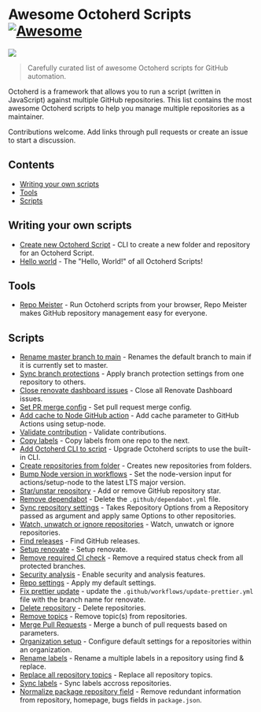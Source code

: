 # Awesome Octoherd Scripts [![Awesome](https://cdn.rawgit.com/sindresorhus/awesome/d7305f38d29fed78fa85652e3a63e154dd8e8829/media/badge.svg)](https://github.com/sindresorhus/awesome)


[<img src="https://raw.githubusercontent.com/octoherd/octoherd/main/assets/octoherd-flipped.gif">](https://github.com/octoherd/octoherd)

> Carefully curated list of awesome Octoherd scripts for GitHub automation.

Octoherd is a framework that allows you to run a script (written in JavaScript) against multiple GitHub repositories. This list contains the most awesome Octoherd scripts to help you manage multiple repositories as a maintainer.

Contributions welcome. Add links through pull requests or create an issue to start a discussion.

## Contents

- [Writing your own scripts](#writing-your-own-scripts)
- [Tools](#tools)
- [Scripts](#Scripts)

## Writing your own scripts
- [Create new Octoherd Script](https://github.com/octoherd/create-octoherd-script) - CLI to create a new folder and repository for an Octoherd Script.
- [Hello world](https://github.com/octoherd/script-hello-world) - The "Hello, World!" of all Octoherd Scripts!

## Tools
- [Repo Meister](https://repomeister.com) - Run Octoherd scripts from your browser, Repo Meister makes GitHub repository management easy for everyone.

## Scripts

- [Rename master branch to main](https://github.com/octoherd/script-rename-master-branch-to-main) - Renames the default branch to main if it is currently set to master.
- [Sync branch protections](https://github.com/octoherd/script-sync-branch-protections) - Apply branch protection settings from one repository to others.
- [Close renovate dashboard issues](https://github.com/octoherd/script-close-renovate-dashboard-issues) - Close all Renovate Dashboard issues.
- [Set PR merge config](https://github.com/MunifTanjim/octoherd-script-set-pr-merge-config) - Set pull request merge config.
- [Add cache to Node GitHub action](https://github.com/oscard0m/octoherd-script-add-cache-to-node-github-action) - Add cache parameter to GitHub Actions using setup-node.
- [Validate contribution](https://github.com/bdougie/octoherd-script-validate-contribution) - Validate contributions.
- [Copy labels](https://github.com/bdougie/octoherd-script-copy-labels) - Copy labels from one repo to the next.
- [Add Octoherd CLI to script](https://github.com/octoherd/script-add-octoherd-cli-to-script) - Upgrade Octoherd scripts to use the built-in CLI.
- [Create repositories from folder](https://github.com/octoherd/script-create-repositories-from-script-folders) - Creates new repositories from folders.
- [Bump Node version in workflows](https://github.com/gr2m/octoherd-script-bump-node-version-in-workflows) - Set the node-version input for actions/setup-node to the latest LTS major version.
- [Star/unstar repository](https://github.com/octoherd/script-star-or-unstar) - Add or remove GitHub repository star.
- [Remove dependabot](https://github.com/octoherd/script-remove-dependabot) - Delete the `.github/dependabot.yml` file.
- [Sync repository settings](https://github.com/oscard0m/octoherd-script-sync-repo-settings) - Takes Repository Options from a Repository passed as argument and apply same Options to other repositories.
- [Watch, unwatch or ignore repositories](https://github.com/oscard0m/octoherd-script-watch-unwatch-or-ignore) - Watch, unwatch or ignore repositories.
- [Find releases](https://github.com/octoherd/script-find-releases) - Find GitHub releases.
- [Setup renovate](https://github.com/octoherd/script-setup-renovate) - Setup renovate.
- [Remove required CI check](https://github.com/octoherd/script-remove-required-ci-check) - Remove a required status check from all protected branches.
- [Security analysis](https://github.com/stoe/octoherd-script-security-analysis) - Enable security and analysis features.
- [Repo settings](https://github.com/stoe/octoherd-repo-settings) - Apply my default settings.
- [Fix prettier update](https://github.com/wolfy1339/octoherd-script-fix-prettier-update) - update the `.github/workflows/update-prettier.yml` file with the branch name for renovate.
- [Delete repository](https://github.com/octoherd/script-delete-repository) - Delete repositories.
- [Remove topics](https://github.com/gr2m/octoherd-script-remove-topics) - Remove topic(s) from repositories.
- [Merge Pull Requests](https://github.com/gr2m/octoherd-script-merge-pull-requests) - Merge a bunch of pull requests based on parameters.
- [Organization setup](https://github.com/MadJlzz/octoherd-script-organization-setup) - Configure default settings for a repositories within an organization.
- [Rename labels](https://github.com/gr2m/octoherd-script-rename-labels) - Rename a multiple labels in a repository using find & replace.
- [Replace all repository topics](https://github.com/oscard0m/octoherd-script-replace-all-repository-topics) - Replace all repository topics.
- [Sync labels](https://github.com/stoe/octoherd-script-sync-labels) - Sync labels accross repositories.
- [Normalize package repository field](https://github.com/gr2m/octoherd-script-normalize-package-repository-field) - Remove redundant information from repository, homepage, bugs fields in `package.json`.
